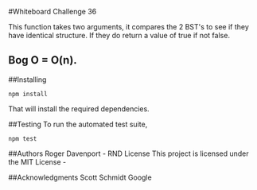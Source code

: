 #Whiteboard Challenge 36

This function takes two arguments, it compares the 2 BST's to see if they have identical structure. If they do return a value of true if not false.

## Bog O = O(n).

##Installing
```
npm install
```

That will install the required dependencies.

##Testing
To run the automated test suite,
```
npm test
```
##Authors
Roger Davenport - RND
License
This project is licensed under the MIT License -

##Acknowledgments
Scott Schmidt
Google
